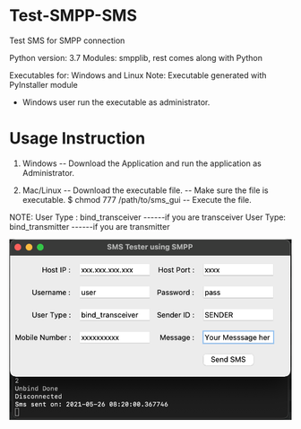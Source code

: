 # Test-SMPP-SMS
Test SMS for SMPP connection

Python version: 3.7
Modules: smpplib, rest comes along with Python

Executables for: Windows and Linux
  Note: Executable generated with PyInstaller module
  * Windows user run the executable as administrator.

# Usage Instruction

1. Windows
  -- Download the Application and run the application as Administrator.
  
2. Mac/Linux
  -- Download the executable file. 
  -- Make sure the file is executable. $ chmod 777 /path/to/sms_gui
  -- Execute the file.
  
NOTE: User Type : bind_transceiver ------if you are transceiver
      User Type: bind_transmitter  ------if you are transmitter
      
![Screenshot of GUI](Screenshot_with_terminal_output.png?raw=true "Screenshot of GUI")
